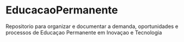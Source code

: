 # EducacaoPermanente
Repositorio para organizar e documentar a demanda, oportunidades e processos de Educaçao Permanente em Inovaçao e Tecnologia
